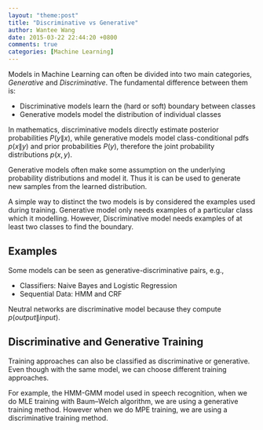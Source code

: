 ```yaml
---
layout: "theme:post"
title: "Discriminative vs Generative"
author: Wantee Wang
date: 2015-03-22 22:44:20 +0800
comments: true
categories: [Machine Learning]
---
```


Models in Machine Learning can often be divided into two main categories, *Generative* and *Discriminative*.
The fundamental difference between them is:

* Discriminative models learn the (hard or soft) boundary between classes
* Generative models model the distribution of individual classes

<!-- more -->

In mathematics, discriminative models directly estimate posterior probabilities $P(y\mathop{\|}x)$, while generative models model class-conditional pdfs $p(x\mathop{\|}y)$ and prior probabilities $P(y)$, therefore the joint probability distributions $p(x,y)$.

Generative models often make some assumption on the underlying probability distributions and model it. Thus it is can be used to generate new samples from the learned distribution.

A simple way to distinct the two models is by considered the examples used during training. Generative model only needs examples of a particular class which it modelling. However, Discriminative model needs examples of at least two classes to find the boundary. 

## Examples

Some models can be seen as generative-discriminative pairs, e.g.,

* Classifiers: Naive Bayes and Logistic Regression
* Sequential Data: HMM and CRF

Neutral networks are discriminative model because they compute $p(output\mathop{\|}input)$.

## Discriminative and Generative Training

Training approaches can also be classified as discriminative or generative. Even though with the same model, we can choose different training approaches.

For example, the HMM-GMM model used in speech recognition, when we do MLE training with Baum–Welch algorithm, we are using a generative training method. However when we do MPE training, we are using a discriminative training method.


